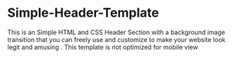 # Simple-Header-Template
This is an Simple HTML and  CSS Header Section with a background image transition that you can freely use and customize to make your website look legit and amusing .  This template is not optimized for mobile view
